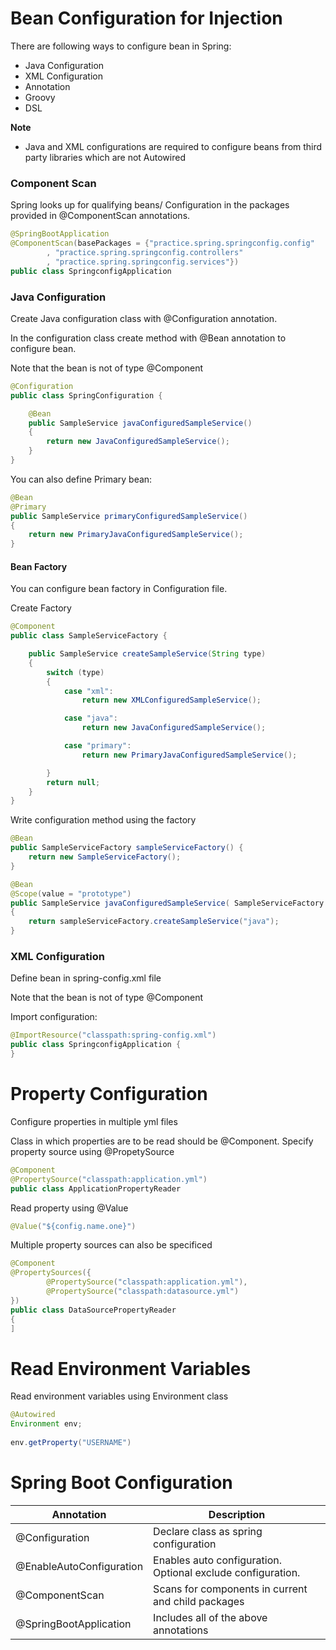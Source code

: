 
# Bean Configuration for Injection
There are following ways to configure bean in Spring:
* Java Configuration
* XML Configuration
* Annotation
* Groovy
* DSL

**Note**
* Java and XML configurations are required to configure beans from third party libraries which are not Autowired

### Component Scan
Spring looks up for qualifying beans/ Configuration in the packages provided in @ComponentScan annotations.

```java
@SpringBootApplication
@ComponentScan(basePackages = {"practice.spring.springconfig.config"
		, "practice.spring.springconfig.controllers"
		, "practice.spring.springconfig.services"})
public class SpringconfigApplication
```

### Java Configuration
Create Java configuration class with @Configuration annotation.

In the configuration class create method with @Bean annotation to configure bean.

Note that the bean is not of type @Component

```java
@Configuration
public class SpringConfiguration {

    @Bean
    public SampleService javaConfiguredSampleService()
    {
        return new JavaConfiguredSampleService();
    }
}
```

You can also define Primary bean:

```java
@Bean
@Primary
public SampleService primaryConfiguredSampleService()
{
    return new PrimaryJavaConfiguredSampleService();
}
```

#### Bean Factory
You can configure bean factory in Configuration file.

Create Factory
```java
@Component
public class SampleServiceFactory {

    public SampleService createSampleService(String type)
    {
        switch (type)
        {
            case "xml":
                return new XMLConfiguredSampleService();

            case "java":
                return new JavaConfiguredSampleService();

            case "primary":
                return new PrimaryJavaConfiguredSampleService();

        }
        return null;
    }
}
```

Write configuration method using the factory
```java
@Bean
public SampleServiceFactory sampleServiceFactory() {
    return new SampleServiceFactory();
}

@Bean
@Scope(value = "prototype")
public SampleService javaConfiguredSampleService( SampleServiceFactory sampleServiceFactory)
{
    return sampleServiceFactory.createSampleService("java");
}
```

### XML Configuration
Define bean in spring-config.xml file

Note that the bean is not of type @Component

Import configuration:
```java
@ImportResource("classpath:spring-config.xml")
public class SpringconfigApplication {
}
```

# Property Configuration
Configure properties in multiple yml files

Class in which properties are to be read should be @Component.
Specify property source using @PropetySource

```java
@Component
@PropertySource("classpath:application.yml")
public class ApplicationPropertyReader
```

Read property using @Value
```java
@Value("${config.name.one}")
```

Multiple property sources can also be specificed
```java
@Component
@PropertySources({
        @PropertySource("classpath:application.yml"),
        @PropertySource("classpath:datasource.yml")
})
public class DataSourcePropertyReader 
{
]
```

# Read Environment Variables
Read environment variables using Environment class

```java
@Autowired
Environment env;
    
env.getProperty("USERNAME")    
```

# Spring Boot Configuration

| Annotation | Description |
| --- | --- |
| @Configuration | Declare class as spring configuration |
| @EnableAutoConfiguration | Enables auto configuration. Optional exclude configuration.|
| @ComponentScan | Scans for components in current and child packages |
| @SpringBootApplication | Includes all of the above annotations |
